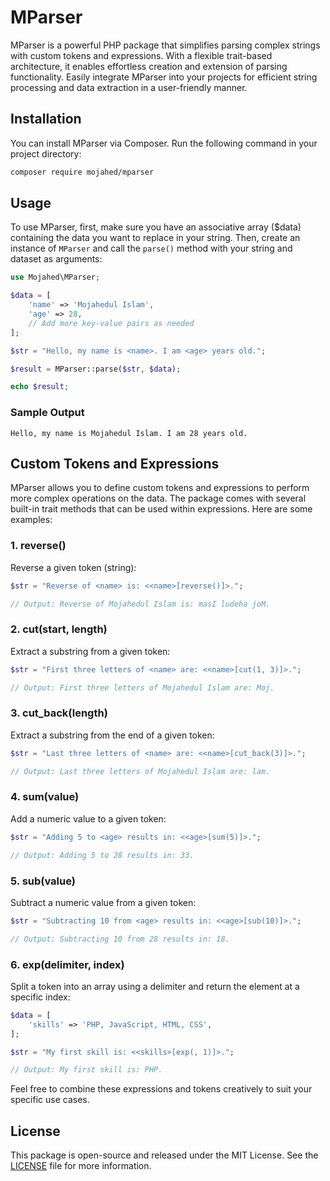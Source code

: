 # MParser

MParser is a powerful PHP package that simplifies parsing complex strings with custom tokens and expressions. With a flexible trait-based architecture, it enables effortless creation and extension of parsing functionality. Easily integrate MParser into your projects for efficient string processing and data extraction in a user-friendly manner.

## Installation

You can install MParser via Composer. Run the following command in your project directory:

```bash
composer require mojahed/mparser
```

## Usage

To use MParser, first, make sure you have an associative array ($data) containing the data you want to replace in your string. Then, create an instance of `MParser` and call the `parse()` method with your string and dataset as arguments:

```php
use Mojahed\MParser;

$data = [
    'name' => 'Mojahedul Islam',
    'age' => 28,
    // Add more key-value pairs as needed
];

$str = "Hello, my name is <name>. I am <age> years old.";

$result = MParser::parse($str, $data);

echo $result;
```

### Sample Output

```
Hello, my name is Mojahedul Islam. I am 28 years old.
```

## Custom Tokens and Expressions

MParser allows you to define custom tokens and expressions to perform more complex operations on the data. The package comes with several built-in trait methods that can be used within expressions. Here are some examples:

### 1. reverse()

Reverse a given token (string):

```php
$str = "Reverse of <name> is: <<name>[reverse()]>.";

// Output: Reverse of Mojahedul Islam is: masI ludeha joM.
```

### 2. cut(start, length)

Extract a substring from a given token:

```php
$str = "First three letters of <name> are: <<name>[cut(1, 3)]>.";

// Output: First three letters of Mojahedul Islam are: Moj.
```

### 3. cut_back(length)

Extract a substring from the end of a given token:

```php
$str = "Last three letters of <name> are: <<name>[cut_back(3)]>.";

// Output: Last three letters of Mojahedul Islam are: lam.
```

### 4. sum(value)

Add a numeric value to a given token:

```php
$str = "Adding 5 to <age> results in: <<age>[sum(5)]>.";

// Output: Adding 5 to 28 results in: 33.
```

### 5. sub(value)

Subtract a numeric value from a given token:

```php
$str = "Subtracting 10 from <age> results in: <<age>[sub(10)]>.";

// Output: Subtracting 10 from 28 results in: 18.
```

### 6. exp(delimiter, index)

Split a token into an array using a delimiter and return the element at a specific index:

```php
$data = [
    'skills' => 'PHP, JavaScript, HTML, CSS',
];

$str = "My first skill is: <<skills>[exp(, 1)]>.";

// Output: My first skill is: PHP.
```

Feel free to combine these expressions and tokens creatively to suit your specific use cases.

## License

This package is open-source and released under the MIT License. See the [LICENSE](LICENSE) file for more information.
